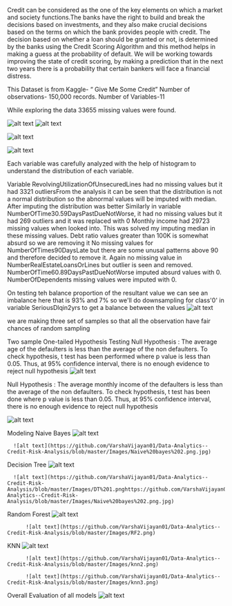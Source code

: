 Credit can be considered as the one of the key elements on which a market and society functions.The banks have the right to build and break the decisions based on investments, and they also make crucial decisions  based on the terms on which the bank provides people with credit. The decision based on whether a loan should be granted or not, is determined by the banks using the Credit Scoring Algorithm and this method helps in making a guess at the probability of default. We will be working towards improving the state of credit scoring,  by making a prediction that in the next two years there is a probability that certain bankers will face a financial distress.

This Dataset is from Kaggle- “ Give Me Some Credit”
Number of observations- 150,000 records.
Number of Variables-11 

While exploring the data 33655 missing values were found. 

![alt text](https://github.com/VarshaVijayan01/Data-Analytics--Credit-Risk-Analysis/blob/master/Images/Rplot.png)
![alt text](https://github.com/VarshaVijayan01/Data-Analytics--Credit-Risk-Analysis/blob/master/Images/Missing%202.png)


![alt text](https://github.com/VarshaVijayan01/Data-Analytics--Credit-Risk-Analysis/blob/master/Images/Overall%20%2001%20data%20exploration%20and%20cleaning.png)

![alt text](https://github.com/VarshaVijayan01/Data-Analytics--Credit-Risk-Analysis/blob/master/Images/Overall%20%2002%20data%20exploration%20and%20cleaning.png)

Each variable was carefully analyzed with the help of histogram to understand the distribution of each variable.

Variable RevolvingUtilizationOfUnsecuredLines had no missing values but it had 3321 outliersFrom the analysis it can be seen that the distribution is not a normal distribution so the abnormal values will be imputed with median. After imputing the distribution was better
Similarly in variable NumberOfTime30.59DaysPastDueNotWorse, it  had no missing values but it had 269 outliers and it was replaced with 0
Monthly income had 29723 missing values when looked into. This was solved my imputing median in these missing values.
Debt ratio values greater than 100K is somewhat absurd so we are removing it
No missing values for NumberOfTimes90DaysLate but there are some unusal patterns above 90 and therefore decided to remove it.
Again no missing value in NumberRealEstateLoansOrLines but outlier is seen and removed.
NumberOfTime60.89DaysPastDueNotWorse imputed absurd values with 0.
NumberOfDependents missing values were imputed with 0.

  On testing teh balance proportion of the resultant value we can see an imbalance here that is 93% and 7% so we'll do downsampling for class'0' in variable SeriousDlqin2yrs to get a balance between the values
  ![alt text](https://github.com/VarshaVijayan01/Data-Analytics--Credit-Risk-Analysis/blob/master/Images/Balance%20Testing.png)
  
we are making three set of samples so that all the observation have fair chances of random sampling
    
  Two sample One-tailed Hypothesis Testing
Null Hypothesis : The average age of the defaulters is less than the average of the non defaulters. 
To check hypothesis, t test has been performed where p value is less than 0.05. Thus, at 95% confidence interval, there is no enough evidence to reject null hypothesis
  ![alt text](https://github.com/VarshaVijayan01/Data-Analytics--Credit-Risk-Analysis/blob/master/Images/Hypothesis%201.png)

Null Hypothesis : The average monthly income of the defaulters is less than the average of the non defaulters. 
To check hypothesis, t test has been done where p value is less than 0.05. Thus, at 95% confidence interval, there is no enough evidence to reject null hypothesis

  ![alt text](https://github.com/VarshaVijayan01/Data-Analytics--Credit-Risk-Analysis/blob/master/Images/Hypothesis%202.png)
  
  
  Modeling
  Naive Bayes
    ![alt text](https://github.com/VarshaVijayan01/Data-Analytics--Credit-Risk-Analysis/blob/master/Images/Naive%20bayes%201.png)
  
      ![alt text](https://github.com/VarshaVijayan01/Data-Analytics--Credit-Risk-Analysis/blob/master/Images/Naive%20bayes%202.png.jpg)

  
  Decision Tree
    ![alt text](https://github.com/VarshaVijayan01/Data-Analytics--Credit-Risk-Analysis/blob/master/Images/DT.png)
  
      ![alt text](https://github.com/VarshaVijayan01/Data-Analytics--Credit-Risk-Analysis/blob/master/Images/DT%201.pnghttps://github.com/VarshaVijayan01/Data-Analytics--Credit-Risk-Analysis/blob/master/Images/Naive%20bayes%202.png.jpg)
      
Random Forest
          ![alt text](https://github.com/VarshaVijayan01/Data-Analytics--Credit-Risk-Analysis/blob/master/Images/RF.png)

          ![alt text](https://github.com/VarshaVijayan01/Data-Analytics--Credit-Risk-Analysis/blob/master/Images/RF2.png)
          
KNN
          ![alt text](https://github.com/VarshaVijayan01/Data-Analytics--Credit-Risk-Analysis/blob/master/Images/knn1.png)

          ![alt text](https://github.com/VarshaVijayan01/Data-Analytics--Credit-Risk-Analysis/blob/master/Images/knn2.png)

          ![alt text](https://github.com/VarshaVijayan01/Data-Analytics--Credit-Risk-Analysis/blob/master/Images/knn3.png)
          
          
Overall Evaluation of all models
          ![alt text](https://github.com/VarshaVijayan01/Data-Analytics--Credit-Risk-Analysis/blob/master/Images/Evaluation.png)


